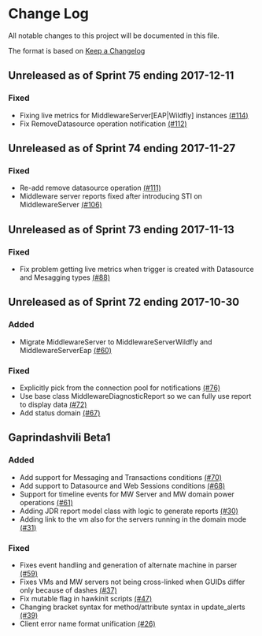# Change Log

All notable changes to this project will be documented in this file.

The format is based on [Keep a Changelog](http://keepachangelog.com/en/1.0.0/)


## Unreleased as of Sprint 75 ending 2017-12-11

### Fixed
- Fixing live metrics for MiddlewareServer[EAP|Wildfly] instances [(#114)](https://github.com/ManageIQ/manageiq-providers-hawkular/pull/114)
- Fix RemoveDatasource operation notification [(#112)](https://github.com/ManageIQ/manageiq-providers-hawkular/pull/112)

## Unreleased as of Sprint 74 ending 2017-11-27

### Fixed
- Re-add remove datasource operation [(#111)](https://github.com/ManageIQ/manageiq-providers-hawkular/pull/111)
- Middleware server reports fixed after introducing STI on MiddlewareServer [(#106)](https://github.com/ManageIQ/manageiq-providers-hawkular/pull/106)

## Unreleased as of Sprint 73 ending 2017-11-13

### Fixed
- Fix problem getting live metrics when trigger is created with Datasource and Mesagging types [(#88)](https://github.com/ManageIQ/manageiq-providers-hawkular/pull/88)

## Unreleased as of Sprint 72 ending 2017-10-30

### Added
- Migrate MiddlewareServer to MiddlewareServerWildfly and MiddlewareServerEap [(#60)](https://github.com/ManageIQ/manageiq-providers-hawkular/pull/60)

### Fixed
- Explicitly pick from the connection pool for notifications [(#76)](https://github.com/ManageIQ/manageiq-providers-hawkular/pull/76)
- Use base class MiddlewareDiagnosticReport so we can fully use report to display data [(#72)](https://github.com/ManageIQ/manageiq-providers-hawkular/pull/72)
- Add status domain [(#67)](https://github.com/ManageIQ/manageiq-providers-hawkular/pull/67)

## Gaprindashvili Beta1

### Added
- Add support for Messaging and Transactions conditions  [(#70)](https://github.com/ManageIQ/manageiq-providers-hawkular/pull/70)
- Add support to Datasource and Web Sessions conditions [(#68)](https://github.com/ManageIQ/manageiq-providers-hawkular/pull/68)
- Support for timeline events for MW Server and MW domain power operations [(#61)](https://github.com/ManageIQ/manageiq-providers-hawkular/pull/61)
- Adding JDR report model class with logic to generate reports [(#30)](https://github.com/ManageIQ/manageiq-providers-hawkular/pull/30)
- Adding link to the vm also for the servers running in the domain mode [(#31)](https://github.com/ManageIQ/manageiq-providers-hawkular/pull/31)

### Fixed
- Fixes event handling and generation of alternate machine in parser [(#59)](https://github.com/ManageIQ/manageiq-providers-hawkular/pull/59)
- Fixes VMs and MW servers not being cross-linked when GUIDs differ only because of dashes [(#37)](https://github.com/ManageIQ/manageiq-providers-hawkular/pull/37)
- Fix mutable flag in hawkinit scripts [(#47)](https://github.com/ManageIQ/manageiq-providers-hawkular/pull/47)
- Changing bracket syntax for method/attribute syntax in update_alerts [(#39)](https://github.com/ManageIQ/manageiq-providers-hawkular/pull/39)
- Client error name format unification [(#26)](https://github.com/ManageIQ/manageiq-providers-hawkular/pull/26)

